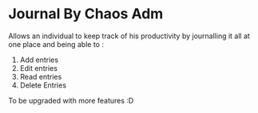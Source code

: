# Journal By Chaos Adm  

Allows an individual to keep track of his productivity by journalling it all at one place and being able to : 
  1) Add entries 
  2) Edit entries
  3) Read entries
  4) Delete Entries 
  
To be upgraded with more features :D
